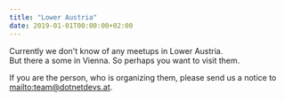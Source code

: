 ```yaml
---
title: "Lower Austria"
date: 2019-01-01T00:00:00+02:00
---
```



Currently we don't know of any meetups in Lower Austria.  
But there a some in Vienna. So perhaps you want to visit them.

If you are the person, who is organizing them, please send us a notice to  <mailto:team@dotnetdevs.at>.